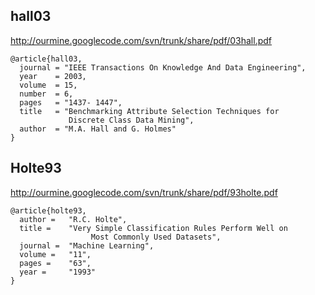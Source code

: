 

## hall03 ##
http://ourmine.googlecode.com/svn/trunk/share/pdf/03hall.pdf

```
@article{hall03,
  journal = "IEEE Transactions On Knowledge And Data Engineering",
  year    = 2003,
  volume  = 15,
  number  = 6,
  pages   = "1437- 1447",
  title   = "Benchmarking Attribute Selection Techniques for
             Discrete Class Data Mining",
  author  = "M.A. Hall and G. Holmes"
}
```
## Holte93 ##
http://ourmine.googlecode.com/svn/trunk/share/pdf/93holte.pdf
```
@article{holte93,
  author =	 "R.C. Holte",
  title =	 "Very Simple Classification Rules Perform Well on
                  Most Commonly Used Datasets",
  journal =	 "Machine Learning",
  volume =	 "11",
  pages =	 "63",
  year =	 "1993"
}
```